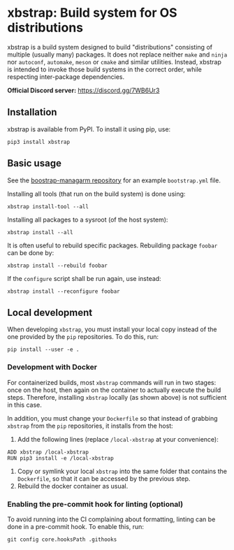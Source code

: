 # xbstrap: Build system for OS distributions

xbstrap is a build system designed to build "distributions" consisting of multiple (usually many) packages.
It does not replace neither `make` and `ninja` nor `autoconf`, `automake`, `meson` or `cmake` and similar utilities.
Instead, xbstrap is intended to invoke those build systems in the correct order, while respecting inter-package dependencies.

**Official Discord server:** https://discord.gg/7WB6Ur3

## Installation

xbstrap is available from PyPI. To install it using pip, use:
```
pip3 install xbstrap
```

## Basic usage

See the [boostrap-managarm repository](https://github.com/managarm/bootstrap-managarm) for an example `bootstrap.yml` file.

Installing all tools (that run on the build system) is done using:
```
xbstrap install-tool --all
```
Installing all packages to a sysroot (of the host system):
```
xbstrap install --all
```
It is often useful to rebuild specific packages. Rebuilding package `foobar` can be done by:
```
xbstrap install --rebuild foobar
```
If the `configure` script shall be run again, use instead:
```
xbstrap install --reconfigure foobar
```

## Local development

When developing `xbstrap`, you must install your local copy instead of the one provided by the `pip` repositories. To do this, run:
```
pip install --user -e .
```

### Development with Docker

For containerized builds, most `xbstrap` commands will run in two stages: once on the host, then again on the container to
actually execute the build steps. Therefore, installing `xbstrap` locally (as shown above) is not sufficient in this case.

In addition, you must change your `Dockerfile` so that instead of grabbing `xbstrap` from the `pip` repositories, it installs from the host:
1. Add the following lines (replace `/local-xbstrap` at your convenience):
```docker
ADD xbstrap /local-xbstrap
RUN pip3 install -e /local-xbstrap
```
1. Copy or symlink your local `xbstrap` into the same folder that contains the `Dockerfile`, so that it can be accessed by the previous step.
1. Rebuild the docker container as usual.

### Enabling the pre-commit hook for linting (optional)

To avoid running into the CI complaining about formatting, linting can be done in a pre-commit hook. To enable this, run:
```
git config core.hooksPath .githooks
```
